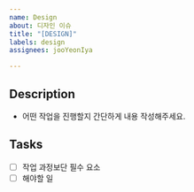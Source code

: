 ```yaml
---
name: Design
about: 디자인 이슈
title: "[DESIGN]"
labels: design
assignees: jooYeonIya

---
```


## Description

- 어떤 작업을 진행할지 간단하게 내용 작성해주세요.

## Tasks

- [ ] 작업 과정보단 필수 요소
- [ ] 해야할 일
